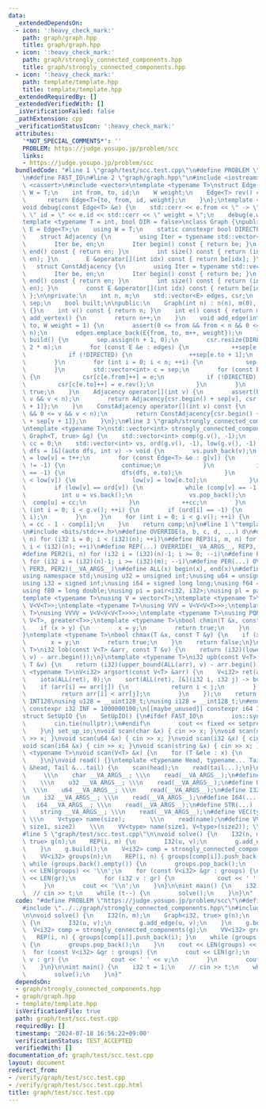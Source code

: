 ```yaml
---
data:
  _extendedDependsOn:
  - icon: ':heavy_check_mark:'
    path: graph/graph.hpp
    title: graph/graph.hpp
  - icon: ':heavy_check_mark:'
    path: graph/strongly_connected_components.hpp
    title: graph/strongly_connected_components.hpp
  - icon: ':heavy_check_mark:'
    path: template/template.hpp
    title: template/template.hpp
  _extendedRequiredBy: []
  _extendedVerifiedWith: []
  _isVerificationFailed: false
  _pathExtension: cpp
  _verificationStatusIcon: ':heavy_check_mark:'
  attributes:
    '*NOT_SPECIAL_COMMENTS*': ''
    PROBLEM: https://judge.yosupo.jp/problem/scc
    links:
    - https://judge.yosupo.jp/problem/scc
  bundledCode: "#line 1 \"graph/test/scc.test.cpp\"\n#define PROBLEM \"https://judge.yosupo.jp/problem/scc\"\
    \n#define FAST_IO\n#line 2 \"graph/graph.hpp\"\n#include <iostream>\n#include\
    \ <cassert>\n#include <vector>\ntemplate <typename T>\nstruct Edge {\n    using\
    \ W = T;\n    int from, to, id;\n    W weight;\n    Edge<T> rev() const {\n  \
    \      return Edge<T>{to, from, id, weight};\n    }\n};\ntemplate <typename T>\n\
    void debug(const Edge<T> &e) {\n    std::cerr << e.from << \" -> \" << e.to <<\
    \ \" id = \" << e.id << std::cerr << \" weight = \";\n    debug(e.weight);\n}\n\
    template <typename T = int, bool DIR = false>\nclass Graph {\npublic:\n    using\
    \ E = Edge<T>;\n    using W = T;\n    static constexpr bool DIRECTED = DIR;\n\
    \    struct Adjacency {\n        using Iter = typename std::vector<E>::iterator;\n\
    \        Iter be, en;\n        Iter begin() const { return be; }\n        Iter\
    \ end() const { return en; }\n        int size() const { return (int)std::distance(be,\
    \ en); }\n        E &operator[](int idx) const { return be[idx]; }\n    };\n \
    \   struct ConstAdjacency {\n        using Iter = typename std::vector<E>::const_iterator;\n\
    \        Iter be, en;\n        Iter begin() const { return be; }\n        Iter\
    \ end() const { return en; }\n        int size() const { return (int)std::distance(be,\
    \ en); }\n        const E &operator[](int idx) const { return be[idx]; }\n   \
    \ };\n\nprivate:\n    int n, m;\n    std::vector<E> edges, csr;\n    std::vector<int>\
    \ sep;\n    bool built;\n\npublic:\n    Graph(int n) : n(n), m(0), built(false)\
    \ {}\n    int v() const { return n; }\n    int e() const { return m; }\n    int\
    \ add_vertex() {\n        return n++;\n    }\n    void add_edge(int from, int\
    \ to, W weight = 1) {\n        assert(0 <= from && from < n && 0 <= to && to <\
    \ n);\n        edges.emplace_back(E{from, to, m++, weight});\n    }\n    void\
    \ build() {\n        sep.assign(n + 1, 0);\n        csr.resize(DIRECTED ? m :\
    \ 2 * m);\n        for (const E &e : edges) {\n            ++sep[e.from + 1];\n\
    \            if (!DIRECTED) {\n                ++sep[e.to + 1];\n            }\n\
    \        }\n        for (int i = 0; i < n; ++i) {\n            sep[i + 1] += sep[i];\n\
    \        }\n        std::vector<int> c = sep;\n        for (const E &e : edges)\
    \ {\n            csr[c[e.from]++] = e;\n            if (!DIRECTED) {\n       \
    \         csr[c[e.to]++] = e.rev();\n            }\n        }\n        built =\
    \ true;\n    }\n    Adjacency operator[](int v) {\n        assert(built && 0 <=\
    \ v && v < n);\n        return Adjacency{csr.begin() + sep[v], csr.begin() + sep[v\
    \ + 1]};\n    }\n    ConstAdjacency operator[](int v) const {\n        assert(built\
    \ && 0 <= v && v < n);\n        return ConstAdjacency{csr.begin() + sep[v], csr.begin()\
    \ + sep[v + 1]};\n    }\n};\n#line 3 \"graph/strongly_connected_components.hpp\"\
    \ntemplate <typename T>\nstd::vector<int> strongly_connected_components(const\
    \ Graph<T, true> &g) {\n    std::vector<int> comp(g.v(), -1);\n    int t = 0,\
    \ cc = 0;\n    std::vector<int> vs, ord(g.v(), -1), low(g.v(), -1);\n    auto\
    \ dfs = [&](auto dfs, int v) -> void {\n        vs.push_back(v);\n        ord[v]\
    \ = low[v] = t++;\n        for (const Edge<T> &e : g[v]) {\n            if (comp[e.to]\
    \ != -1) {\n                continue;\n            }\n            if (ord[e.to]\
    \ == -1) {\n                dfs(dfs, e.to);\n            }\n            if (low[e.to]\
    \ < low[v]) {\n                low[v] = low[e.to];\n            }\n        }\n\
    \        if (low[v] == ord[v]) {\n            while (comp[v] == -1) {\n      \
    \          int u = vs.back();\n                vs.pop_back();\n              \
    \  comp[u] = cc;\n            }\n            ++cc;\n        }\n    };\n    for\
    \ (int i = 0; i < g.v(); ++i) {\n        if (ord[i] == -1) {\n            dfs(dfs,\
    \ i);\n        }\n    }\n    for (int i = 0; i < g.v(); ++i) {\n        comp[i]\
    \ = cc - 1 - comp[i];\n    }\n    return comp;\n}\n#line 1 \"template/template.hpp\"\
    \n#include <bits/stdc++.h>\n#define OVERRIDE(a, b, c, d, ...) d\n#define REP2(i,\
    \ n) for (i32 i = 0; i < (i32)(n); ++i)\n#define REP3(i, m, n) for (i32 i = (i32)(m);\
    \ i < (i32)(n); ++i)\n#define REP(...) OVERRIDE(__VA_ARGS__, REP3, REP2)(__VA_ARGS__)\n\
    #define PER2(i, n) for (i32 i = (i32)(n)-1; i >= 0; --i)\n#define PER3(i, m, n)\
    \ for (i32 i = (i32)(n)-1; i >= (i32)(m); --i)\n#define PER(...) OVERRIDE(__VA_ARGS__,\
    \ PER3, PER2)(__VA_ARGS__)\n#define ALL(x) begin(x), end(x)\n#define LEN(x) (i32)(x.size())\n\
    using namespace std;\nusing u32 = unsigned int;\nusing u64 = unsigned long long;\n\
    using i32 = signed int;\nusing i64 = signed long long;\nusing f64 = double;\n\
    using f80 = long double;\nusing pi = pair<i32, i32>;\nusing pl = pair<i64, i64>;\n\
    template <typename T>\nusing V = vector<T>;\ntemplate <typename T>\nusing VV =\
    \ V<V<T>>;\ntemplate <typename T>\nusing VVV = V<V<V<T>>>;\ntemplate <typename\
    \ T>\nusing VVVV = V<V<V<V<T>>>>;\ntemplate <typename T>\nusing PQR = priority_queue<T,\
    \ V<T>, greater<T>>;\ntemplate <typename T>\nbool chmin(T &x, const T &y) {\n\
    \    if (x > y) {\n        x = y;\n        return true;\n    }\n    return false;\n\
    }\ntemplate <typename T>\nbool chmax(T &x, const T &y) {\n    if (x < y) {\n \
    \       x = y;\n        return true;\n    }\n    return false;\n}\ntemplate <typename\
    \ T>\ni32 lob(const V<T> &arr, const T &v) {\n    return (i32)(lower_bound(ALL(arr),\
    \ v) - arr.begin());\n}\ntemplate <typename T>\ni32 upb(const V<T> &arr, const\
    \ T &v) {\n    return (i32)(upper_bound(ALL(arr), v) - arr.begin());\n}\ntemplate\
    \ <typename T>\nV<i32> argsort(const V<T> &arr) {\n    V<i32> ret(arr.size());\n\
    \    iota(ALL(ret), 0);\n    sort(ALL(ret), [&](i32 i, i32 j) -> bool {\n    \
    \    if (arr[i] == arr[j]) {\n            return i < j;\n        } else {\n  \
    \          return arr[i] < arr[j];\n        }\n    });\n    return ret;\n}\n#ifdef\
    \ INT128\nusing u128 = __uint128_t;\nusing i128 = __int128_t;\n#endif\n[[maybe_unused]]\
    \ constexpr i32 INF = 1000000100;\n[[maybe_unused]] constexpr i64 INF64 = 3000000000000000100;\n\
    struct SetUpIO {\n    SetUpIO() {\n#ifdef FAST_IO\n        ios::sync_with_stdio(false);\n\
    \        cin.tie(nullptr);\n#endif\n        cout << fixed << setprecision(15);\n\
    \    }\n} set_up_io;\nvoid scan(char &x) { cin >> x; }\nvoid scan(u32 &x) { cin\
    \ >> x; }\nvoid scan(u64 &x) { cin >> x; }\nvoid scan(i32 &x) { cin >> x; }\n\
    void scan(i64 &x) { cin >> x; }\nvoid scan(string &x) { cin >> x; }\ntemplate\
    \ <typename T>\nvoid scan(V<T> &x) {\n    for (T &ele : x) {\n        scan(ele);\n\
    \    }\n}\nvoid read() {}\ntemplate <typename Head, typename... Tail>\nvoid read(Head\
    \ &head, Tail &...tail) {\n    scan(head);\n    read(tail...);\n}\n#define CHAR(...)\
    \     \\\n    char __VA_ARGS__; \\\n    read(__VA_ARGS__);\n#define U32(...) \
    \    \\\n    u32 __VA_ARGS__; \\\n    read(__VA_ARGS__);\n#define U64(...)   \
    \  \\\n    u64 __VA_ARGS__; \\\n    read(__VA_ARGS__);\n#define I32(...)     \\\
    \n    i32 __VA_ARGS__; \\\n    read(__VA_ARGS__);\n#define I64(...)     \\\n \
    \   i64 __VA_ARGS__; \\\n    read(__VA_ARGS__);\n#define STR(...)        \\\n\
    \    string __VA_ARGS__; \\\n    read(__VA_ARGS__);\n#define VEC(type, name, size)\
    \ \\\n    V<type> name(size);       \\\n    read(name);\n#define VVEC(type, name,\
    \ size1, size2)    \\\n    VV<type> name(size1, V<type>(size2)); \\\n    read(name);\n\
    #line 5 \"graph/test/scc.test.cpp\"\n\nvoid solve() {\n    I32(n, m);\n    Graph<i32,\
    \ true> g(n);\n    REP(i, m) {\n        I32(u, v);\n        g.add_edge(u, v);\n\
    \    }\n    g.build();\n    V<i32> comp = strongly_connected_components(g);\n\
    \    VV<i32> groups(n);\n    REP(i, n) { groups[comp[i]].push_back(i); }\n   \
    \ while (groups.back().empty()) {\n        groups.pop_back();\n    }\n    cout\
    \ << LEN(groups) << '\\n';\n    for (const V<i32> &gr : groups) {\n        cout\
    \ << LEN(gr);\n        for (i32 v : gr) {\n            cout << ' ' << v;\n   \
    \     }\n        cout << '\\n';\n    }\n}\n\nint main() {\n    i32 t = 1;\n  \
    \  // cin >> t;\n    while (t--) {\n        solve();\n    }\n}\n"
  code: "#define PROBLEM \"https://judge.yosupo.jp/problem/scc\"\n#define FAST_IO\n\
    #include \"../../graph/strongly_connected_components.hpp\"\n#include \"../../template/template.hpp\"\
    \n\nvoid solve() {\n    I32(n, m);\n    Graph<i32, true> g(n);\n    REP(i, m)\
    \ {\n        I32(u, v);\n        g.add_edge(u, v);\n    }\n    g.build();\n  \
    \  V<i32> comp = strongly_connected_components(g);\n    VV<i32> groups(n);\n \
    \   REP(i, n) { groups[comp[i]].push_back(i); }\n    while (groups.back().empty())\
    \ {\n        groups.pop_back();\n    }\n    cout << LEN(groups) << '\\n';\n  \
    \  for (const V<i32> &gr : groups) {\n        cout << LEN(gr);\n        for (i32\
    \ v : gr) {\n            cout << ' ' << v;\n        }\n        cout << '\\n';\n\
    \    }\n}\n\nint main() {\n    i32 t = 1;\n    // cin >> t;\n    while (t--) {\n\
    \        solve();\n    }\n}"
  dependsOn:
  - graph/strongly_connected_components.hpp
  - graph/graph.hpp
  - template/template.hpp
  isVerificationFile: true
  path: graph/test/scc.test.cpp
  requiredBy: []
  timestamp: '2024-07-18 16:56:22+09:00'
  verificationStatus: TEST_ACCEPTED
  verifiedWith: []
documentation_of: graph/test/scc.test.cpp
layout: document
redirect_from:
- /verify/graph/test/scc.test.cpp
- /verify/graph/test/scc.test.cpp.html
title: graph/test/scc.test.cpp
---
```

